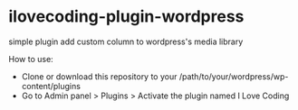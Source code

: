 # ilovecoding-plugin-wordpress
simple plugin add custom column to wordpress's media library 

How to use:
- Clone or download this repository to your /path/to/your/wordpress/wp-content/plugins
- Go to Admin panel > Plugins > Activate the plugin named I Love Coding
